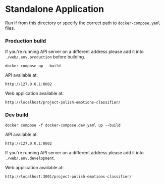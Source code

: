 # Standalone Application

Run if from this directory or specify the correct path to `docker-compose.yaml` files.

### Production build

If you're running API server on a different address please add it into `./web/.env.production` before building.

```
docker-compose up --build
```

API available at:

```
http://127.0.0.1:8002
```

Web application available at:
```
http://localhost/project-polish-emotions-classifier/
```

### Dev build

```
docker compose -f docker-compose.dev.yaml up --build
```

API available at:

```
http://127.0.0.1:8002
```

If you're running API server on a different address please add it into `./web/.env.development`.

Web application available at:
```
http://localhost:3001/project-polish-emotions-classifier/
```